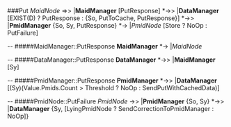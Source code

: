 ###Put<Data>
_MaidNode_ =>> |__MaidManager__ [PutResponse]  *->> |__DataManager__  [EXIST(D) ? PutResponse : {So, PutToCache, PutResponse}] *->> |__PmidManager__ {So, Sy, PutResponse} *-> |_PmidNode_ [Store ? NoOp : PutFailure]

--
#####MaidManager::PutResponse
__MaidManager__ *-> |_MaidNode_ 

--
#####DataManager::PutResponse
__DataManager__ *->> |__MaidManager__ [Sy]

--
#####PmidManager::PutResponse
__PmidManager__ *->> |__DataManager__ [(Sy)(Value.Pmids.Count > Threshold ? NoOp : SendPutWithCachedData)]

--
#####PmidNode::PutFailure
_PmidNode_ ->> |__PmidManager__ {So, Sy} *->> |__DataManager__ {Sy, [LyingPmidNode ? SendCorrectionToPmidManager : NoOp]} 

